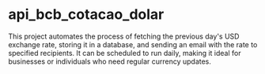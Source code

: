 # api_bcb_cotacao_dolar
This project automates the process of fetching the previous day's USD exchange rate, storing it in a database, and sending an email with the rate to specified recipients. It can be scheduled to run daily, making it ideal for businesses or individuals who need regular currency updates.
